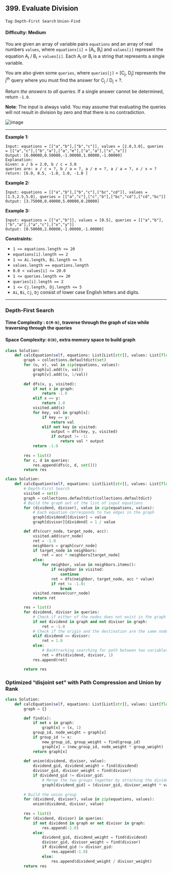 ## 399. Evaluate Division

```Tag```: ```Depth-First Search``` ```Union-Find```

#### Difficulty: Medium

You are given an array of variable pairs ```equations``` and an array of real numbers ```values```, where ```equations[i]``` = [A<sub>i</sub>, B<sub>i</sub>] and ```values[i]``` represent the equation A<sub>i</sub> / B<sub>i</sub> = ```values[i]```. Each A<sub>i</sub> or B<sub>i</sub> is a string that represents a single variable.

You are also given some ```queries```, where ```queries[j]``` = [C<sub>j</sub>, D<sub>j</sub>] represents the j<sup>th</sup> query where you must find the answer for C<sub>j</sub> / D<sub>j</sub> = ?.

Return _the answers to all queries_. If a single answer cannot be determined, return ```-1.0```.

__Note__: The input is always valid. You may assume that evaluating the queries will not result in division by zero and that there is no contradiction.

![image](https://user-images.githubusercontent.com/35042430/211466724-c85e2c66-7c24-47a7-8ce0-45f7c72286bf.png)

---

__Example 1:__
```
Input: equations = [["a","b"],["b","c"]], values = [2.0,3.0], queries = [["a","c"],["b","a"],["a","e"],["a","a"],["x","x"]]
Output: [6.00000,0.50000,-1.00000,1.00000,-1.00000]
Explanation: 
Given: a / b = 2.0, b / c = 3.0
queries are: a / c = ?, b / a = ?, a / e = ?, a / a = ?, x / x = ?
return: [6.0, 0.5, -1.0, 1.0, -1.0 ]
```

__Example 2:__
```
Input: equations = [["a","b"],["b","c"],["bc","cd"]], values = [1.5,2.5,5.0], queries = [["a","c"],["c","b"],["bc","cd"],["cd","bc"]]
Output: [3.75000,0.40000,5.00000,0.20000]
```

__Example 3:__
```
Input: equations = [["a","b"]], values = [0.5], queries = [["a","b"],["b","a"],["a","c"],["x","y"]]
Output: [0.50000,2.00000,-1.00000,-1.00000]
```

__Constraints:__

- ```1 <= equations.length <= 20```
- ```equations[i].length == 2```
- ```1 <= Ai.length, Bi.length <= 5```
- ```values.length == equations.length```
- ```0.0 < values[i] <= 20.0```
- ```1 <= queries.length <= 20```
- ```queries[i].length == 2```
- ```1 <= Cj.length, Dj.length <= 5```
- ```Ai```, ```Bi```, ```Cj```, ```Dj``` consist of lower case English letters and digits.


---

### Depth-First Search
#### Time Complexity : ```O(M⋅N)```, traverse through the graph of size while traversing through the queries
#### Space Complexity: ```O(N)```, extra memory space to build graph

```Python
class Solution:
    def calcEquation(self, equations: List[List[str]], values: List[float], queries: List[List[str]]) -> List[float]:
        graph = collections.defaultdict(set)
        for (u, v), val in zip(equations, values):
            graph[u].add((v, val))
            graph[v].add((u, 1/val))
            
        def dfs(x, y, visited):
            if not x in graph:
                return -1.0
            elif x == y:
                return 1.0
            visited.add(x)
            for key, val in graph[x]:
                if key == y:
                    return val
                elif not key in visited:
                    output = dfs(key, y, visited)
                    if output != -1:
                        return val * output
            return -1.0
            
        res = list()
        for c, d in queries:
            res.append(dfs(c, d, set()))
        return res
```

```Python
class Solution:
    def calcEquation(self, equations: List[List[str]], values: List[float], queries: List[List[str]]) -> List[float]:
        # Depth-First Search
        visited = set()
        graph = collections.defaultdict(collections.defaultdict)
        # Build the graph out of the list of input equations
        for (dividend, divisor), value in zip(equations, values):
            # Each equation corresponds to two edges in the graph
            graph[dividend][divisor] = value
            graph[divisor][dividend] = 1 / value

        def dfs(curr_node, target_node, acc):
            visited.add(curr_node)
            ret = -1.0
            neighbors = graph[curr_node]
            if target_node in neighbors:
                ret = acc * neighbors[target_node]
            else:
                for neighbor, value in neighbors.items():
                    if neighbor in visited:
                        continue
                    ret = dfs(neighbor, target_node, acc * value)
                    if ret != -1.0:
                        break
            visited.remove(curr_node)
            return ret

        res = list()
        for dividend, divisor in queries:
            # Check if either of the nodes does not exist in the graph
            if not dividend in graph and not divisor in graph:
                ret = -1.0
            # Check if the origin and the destination are the same nodes
            elif dividend == divisor:
                ret = 1.0
            else:
                # Backtracking searching for path between two variables
                ret = dfs(dividend, divisor, 1)
            res.append(ret)

        return res
```

### Optimized “disjoint set” with Path Compression and Union by Rank

```Python
class Solution:
    def calcEquation(self, equations: List[List[str]], values: List[float], queries: List[List[str]]) -> List[float]:
        graph = {}

        def find(x):
            if not x in graph:
                graph[x] = (x, 1)
            group_id, node_weight = graph[x]
            if group_id != x:
                new_group_id, group_weight = find(group_id)
                graph[x] = (new_group_id, node_weight * group_weight)
            return graph[x]
        
        def union(dividend, divisor, value):
            dividend_gid, dividend_weight = find(dividend)
            divisor_gid, divisor_weight = find(divisor)
            if dividend_gid != divisor_gid:
                # Merge the two groups together by attaching the dividend group to the one of divisor            
                graph[dividend_gid] = (divisor_gid, divisor_weight * value / dividend_weight)     
        
        # Build the union group
        for (dividend, divisor), value in zip(equations, values):
            union(dividend, divisor, value)
        
        res = list()
        for (dividend, divisor) in queries:
            if not dividend in graph or not divisor in graph:
                res.append(-1.0)
            else:
                dividend_gid, dividend_weight = find(dividend)
                divisor_gid, divisor_weight = find(divisor)
                if dividend_gid != divisor_gid:
                    res.append(-1.0)
                else:
                    res.append(dividend_weight / divisor_weight)
        return res
```
 
